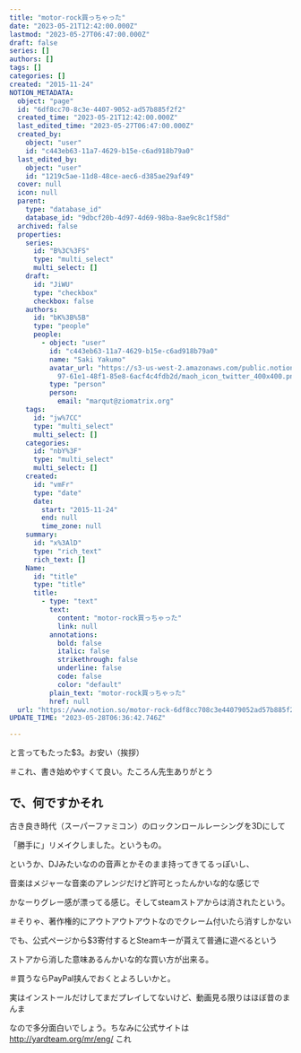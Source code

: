 ```yaml
---
title: "motor-rock買っちゃった"
date: "2023-05-21T12:42:00.000Z"
lastmod: "2023-05-27T06:47:00.000Z"
draft: false
series: []
authors: []
tags: []
categories: []
created: "2015-11-24"
NOTION_METADATA:
  object: "page"
  id: "6df8cc70-8c3e-4407-9052-ad57b885f2f2"
  created_time: "2023-05-21T12:42:00.000Z"
  last_edited_time: "2023-05-27T06:47:00.000Z"
  created_by:
    object: "user"
    id: "c443eb63-11a7-4629-b15e-c6ad918b79a0"
  last_edited_by:
    object: "user"
    id: "1219c5ae-11d8-48ce-aec6-d385ae29af49"
  cover: null
  icon: null
  parent:
    type: "database_id"
    database_id: "9dbcf20b-4d97-4d69-98ba-8ae9c8c1f58d"
  archived: false
  properties:
    series:
      id: "B%3C%3FS"
      type: "multi_select"
      multi_select: []
    draft:
      id: "JiWU"
      type: "checkbox"
      checkbox: false
    authors:
      id: "bK%3B%5B"
      type: "people"
      people:
        - object: "user"
          id: "c443eb63-11a7-4629-b15e-c6ad918b79a0"
          name: "Saki Yakumo"
          avatar_url: "https://s3-us-west-2.amazonaws.com/public.notion-static.com/3ad1c4\
            97-61e1-48f1-85e8-6acf4c4fdb2d/maoh_icon_twitter_400x400.png"
          type: "person"
          person:
            email: "marqut@ziomatrix.org"
    tags:
      id: "jw%7CC"
      type: "multi_select"
      multi_select: []
    categories:
      id: "nbY%3F"
      type: "multi_select"
      multi_select: []
    created:
      id: "vmFr"
      type: "date"
      date:
        start: "2015-11-24"
        end: null
        time_zone: null
    summary:
      id: "x%3AlD"
      type: "rich_text"
      rich_text: []
    Name:
      id: "title"
      type: "title"
      title:
        - type: "text"
          text:
            content: "motor-rock買っちゃった"
            link: null
          annotations:
            bold: false
            italic: false
            strikethrough: false
            underline: false
            code: false
            color: "default"
          plain_text: "motor-rock買っちゃった"
          href: null
  url: "https://www.notion.so/motor-rock-6df8cc708c3e44079052ad57b885f2f2"
UPDATE_TIME: "2023-05-28T06:36:42.746Z"

---
```

<link rel="stylesheet" href="https://cdn.jsdelivr.net/npm/katex@0.16.2/dist/katex.min.css" integrity="sha384-bYdxxUwYipFNohQlHt0bjN/LCpueqWz13HufFEV1SUatKs1cm4L6fFgCi1jT643X" crossorigin="anonymous">


と言ってもたった$3。お安い（挨拶）


＃これ、書き始めやすくて良い。たころん先生ありがとう


## で、何ですかそれ


古き良き時代（スーパーファミコン）のロックンロールレーシングを3Dにして


「勝手に」リメイクしました。というもの。


というか、DJみたいなのの音声とかそのまま持ってきてるっぽいし、


音楽はメジャーな音楽のアレンジだけど許可とったんかいな的な感じで


かなーりグレー感が漂ってる感じ。そしてsteamストアからは消されたという。


＃そりゃ、著作権的にアウトアウトアウトなのでクレーム付いたら消すしかない


でも、公式ページから$3寄付するとSteamキーが貰えて普通に遊べるという


ストアから消した意味あるんかいな的な買い方が出来る。


＃買うならPayPal挟んでおくとよろしいかと。


実はインストールだけしてまだプレイしてないけど、動画見る限りはほぼ昔のまんま


なので多分面白いでしょう。ちなみに公式サイトは http://yardteam.org/mr/eng/ これ

